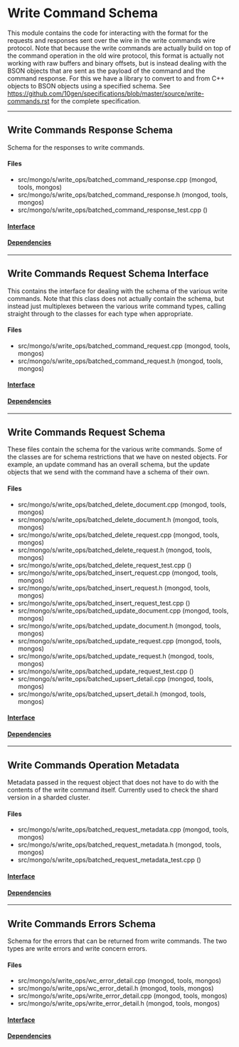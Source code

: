 # Write Command Schema
This module contains the code for interacting with the format for the requests and responses sent over the wire in the write commands wire protocol.  Note that because the write commands are actually build on top of the command operation in the old wire protocol, this format is actually not working with raw buffers and binary offsets, but is instead dealing with the BSON objects that are sent as the payload of the command and the command response.  For this we have a library to convert to and from C++ objects to BSON objects using a specified schema.
See https://github.com/10gen/specifications/blob/master/source/write-commands.rst for the complete specification.


-------------

## Write Commands Response Schema
Schema for the responses to write commands.

#### Files
- src/mongo/s/write\_ops/batched\_command\_response.cpp   (mongod, tools, mongos)
- src/mongo/s/write\_ops/batched\_command\_response.h   (mongod, tools, mongos)
- src/mongo/s/write\_ops/batched\_command\_response\_test.cpp   ()

#### [Interface](interface/0)

#### [Dependencies](dependencies/0)

-------------

## Write Commands Request Schema Interface
This contains the interface for dealing with the schema of the various write commands.  Note that this class does not actually contain the schema, but instead just multiplexes between the various write command types, calling straight through to the classes for each type when appropriate.

#### Files
- src/mongo/s/write\_ops/batched\_command\_request.cpp   (mongod, tools, mongos)
- src/mongo/s/write\_ops/batched\_command\_request.h   (mongod, tools, mongos)

#### [Interface](interface/1)

#### [Dependencies](dependencies/1)

-------------

## Write Commands Request Schema
These files contain the schema for the various write commands.  Some of the classes are for schema restrictions that we have on nested objects.  For example, an update command has an overall schema, but the update objects that we send with the command have a schema of their own.

#### Files
- src/mongo/s/write\_ops/batched\_delete\_document.cpp   (mongod, tools, mongos)
- src/mongo/s/write\_ops/batched\_delete\_document.h   (mongod, tools, mongos)
- src/mongo/s/write\_ops/batched\_delete\_request.cpp   (mongod, tools, mongos)
- src/mongo/s/write\_ops/batched\_delete\_request.h   (mongod, tools, mongos)
- src/mongo/s/write\_ops/batched\_delete\_request\_test.cpp   ()
- src/mongo/s/write\_ops/batched\_insert\_request.cpp   (mongod, tools, mongos)
- src/mongo/s/write\_ops/batched\_insert\_request.h   (mongod, tools, mongos)
- src/mongo/s/write\_ops/batched\_insert\_request\_test.cpp   ()
- src/mongo/s/write\_ops/batched\_update\_document.cpp   (mongod, tools, mongos)
- src/mongo/s/write\_ops/batched\_update\_document.h   (mongod, tools, mongos)
- src/mongo/s/write\_ops/batched\_update\_request.cpp   (mongod, tools, mongos)
- src/mongo/s/write\_ops/batched\_update\_request.h   (mongod, tools, mongos)
- src/mongo/s/write\_ops/batched\_update\_request\_test.cpp   ()
- src/mongo/s/write\_ops/batched\_upsert\_detail.cpp   (mongod, tools, mongos)
- src/mongo/s/write\_ops/batched\_upsert\_detail.h   (mongod, tools, mongos)

#### [Interface](interface/2)

#### [Dependencies](dependencies/2)

-------------

## Write Commands Operation Metadata
Metadata passed in the request object that does not have to do with the contents of the write command itself.  Currently used to check the shard version in a sharded cluster.

#### Files
- src/mongo/s/write\_ops/batched\_request\_metadata.cpp   (mongod, tools, mongos)
- src/mongo/s/write\_ops/batched\_request\_metadata.h   (mongod, tools, mongos)
- src/mongo/s/write\_ops/batched\_request\_metadata\_test.cpp   ()

#### [Interface](interface/3)

#### [Dependencies](dependencies/3)

-------------

## Write Commands Errors Schema
Schema for the errors that can be returned from write commands.  The two types are write errors and write concern errors.

#### Files
- src/mongo/s/write\_ops/wc\_error\_detail.cpp   (mongod, tools, mongos)
- src/mongo/s/write\_ops/wc\_error\_detail.h   (mongod, tools, mongos)
- src/mongo/s/write\_ops/write\_error\_detail.cpp   (mongod, tools, mongos)
- src/mongo/s/write\_ops/write\_error\_detail.h   (mongod, tools, mongos)

#### [Interface](interface/4)

#### [Dependencies](dependencies/4)
